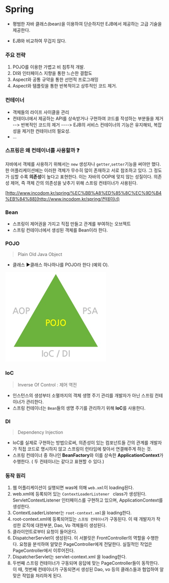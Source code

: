 # Spring

- 평범한 자바 클래스(bean)을 이용하여 단순하지만 EJB에서 제공하는 고급 기술을 제공한다.

- EJB와 비교하여 무겁지 않다.

### 주요 전략

1. POJO를 이용한 가볍고 비 침투적 개발.
2. DI와 인터페이스 지향을 통한 느슨한 결합도
3. Aspect와 공통 규약을 통한 선언적 프로그래밍
4. Aspect와 템플릿을 통한 반복적이고 상투적인 코드 제거.



### 컨테이너

- 객체들의 라이프 사이클을 관리
- 컨테이너에서 제공하는 API를 상속받거나 구현하여 코드를 작성하는 부분들을 제거 --> 반복적인 코드의 제거 ----> EJB의 서비스 컨테이너의 기능은 유지해되, 복잡성을 제거한 컨테이너의 필요성.
- ...



### 스프링은 왜 컨테이너를 사용할까 :question:

자바에서 객체를 사용하기 위해서는 `new` 생성자나 `getter`,`setter`기능을 써야만 했다. 한 어플리케이션에는 이러한 객체가 무수히 많이 존재하고 서로 참조하고 있다. 그 정도가 심할 수록 **의존성**이 높다고 표현한다. 이는 자바의 OOP에 맞지 않는 성질이다. 의존성 제어, 즉 객체 간의 의존성을 낮추기 위해 스프링 컨테이너가 사용된다.

[http://www.incodom.kr/spring/%EC%BB%A8%ED%85%8C%EC%9D%B4%EB%84%88](http://www.incodom.kr/spring/컨테이너)

### Bean

- 스프링이 제어권을 가지고 직접 만들고 관계를 부여하는 오브젝트
- 스프링 컨테이너에서 생성된 객체를 Bean이라 한다. 

### POJO

> Plain Old Java Object

- 클래스 :arrow_forward:클래스 하나하나를 POJO라 한다 (예외 O).

![img](./img/img1.png)

### IoC

> Inverse Of Control : 제어 역전

- 인스턴스의 생성부터 소멸까지의 객체 생명 주기 관리를 개발자가 아닌 스프링 컨테이너가 관리한다.
- 스프링 컨테이너는 `Bean`들의 생명 주기를 관리하기 위해 **IoC**를 사용한다. 

### DI

> Dependency Injection

- IoC를 실제로 구현하는 방법으로써, 의존성이 있는 컴포넌트들 간의 관계를 개발자가 직접 코드로 명시하지 않고 스프링이 런타임에 찾아서 연결해주게 하는 것.
- 스프링 컨테이너 중 하나인 **BeanFactory**와 이를 상속한 **ApplicationContext**가 수행한다. ( 두 컨테이너는 같다고 표현할 수 있다.)

 

### 동작 원리

1. 웹 어플리케이션이 실행되면 was에 의해 `web.xml`이 loading된다.
2. web.xml에 등록되어 있는 `ContextLoaderListener ` class가 생성된다. ServletContextListener 인터페이스를 구현하고 있으며, ApplicationContext를 생성한다.
3. ContextLoaderListener는 `root-context.xml`을 loading한다.
4. root-context.xml에 등록되어있는 `스프링 컨테이너`가 구동된다. 이 때 개발자가 작성한 로직에 대한부분, Dao, Vo 객체들이 생성된다.
5. 클라이언트로부터 요청이 들어온다.
6. DispatcherServlet이 생성된다. 이 서블릿은 FrontController의 역할을 수행한다. 요청을 분석하여 알맞은 PageController에게 전달한다. 실질적인 작업은 PageController에서 이루어진다.
7. DispatcherServlet는 servlet-context.xml 을 loading한다.
8. 두번째 스프링 컨테이너가 구동되며 응답에 맞는 PageController들이 동작한다. 이 때, 첫번째 컨테이너가 구동되면서 생성된 Dao, vo 등의 클래스들과 협업하여 알맞은 작업을 처리하게 된다.